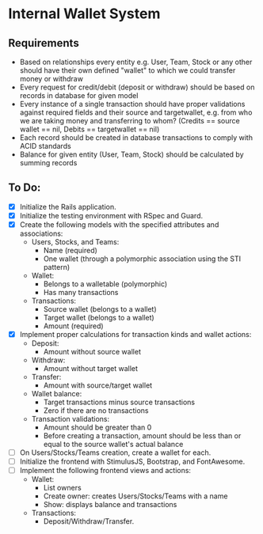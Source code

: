 # Internal Wallet System

## Requirements
* Based on relationships every entity e.g. User, Team, Stock or any other should have their own defined "wallet" to which we could transfer money or withdraw
* Every request for credit/debit (deposit or withdraw) should be based on records in database for given model
* Every instance of a single transaction should have proper validations against required fields and their source and targetwallet, e.g. from who we are taking money and transferring to whom? (Credits == source wallet == nil, Debits == targetwallet == nil)
* Each record should be created in database transactions to comply with ACID standards
* Balance for given entity (User, Team, Stock) should be calculated by summing records

## To Do:
- [x] Initialize the Rails application.
- [x] Initialize the testing environment with RSpec and Guard.
- [x] Create the following models with the specified attributes and associations:
  * Users, Stocks, and Teams:
    - Name (required)
    - One wallet (through a polymorphic association using the STI pattern)
  * Wallet:
    - Belongs to a walletable (polymorphic)
    - Has many transactions
  * Transactions:
    - Source wallet (belongs to a wallet)
    - Target wallet (belongs to a wallet)
    - Amount (required)
- [x] Implement proper calculations for transaction kinds and wallet actions:
  * Deposit:
    - Amount without source wallet
  * Withdraw:
    - Amount without target wallet
  * Transfer:
    - Amount with source/target wallet
  * Wallet balance:
    - Target transactions minus source transactions
    - Zero if there are no transactions
  * Transaction validations:
    - Amount should be greater than 0
    - Before creating a transaction, amount should be less than or equal to the source wallet's actual balance
- [ ] On Users/Stocks/Teams creation, create a wallet for each.
- [ ] Initialize the frontend with StimulusJS, Bootstrap, and FontAwesome.
- [ ] Implement the following frontend views and actions:
  * Wallet:
    - List owners
    - Create owner: creates Users/Stocks/Teams with a name
    - Show: displays balance and transactions
  * Transactions:
    - Deposit/Withdraw/Transfer.
